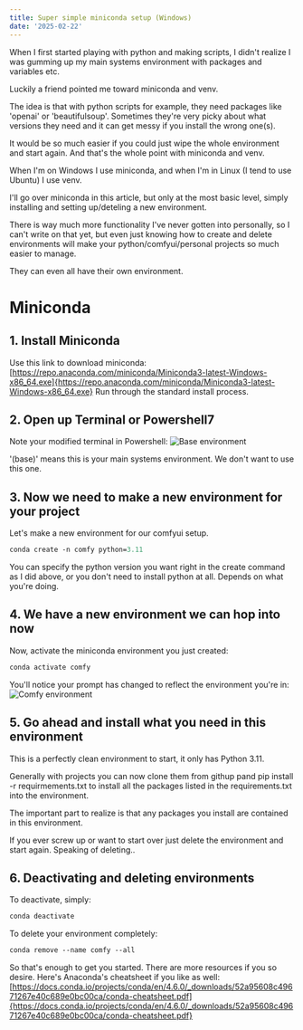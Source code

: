 ```yaml
---
title: Super simple miniconda setup (Windows)
date: '2025-02-22'
---
```


When I first started playing with python and making scripts, I didn't realize I was gumming up my main systems environment with packages and variables etc.

Luckily a friend pointed me toward miniconda and venv.

The idea is that with python scripts for example, they need packages like 'openai' or 'beautifulsoup'. Sometimes they're very picky about what versions they need and it can get messy if you install the wrong one(s). 

It would be so much easier if you could just wipe the whole environment and start again. And that's the whole point with miniconda and venv.

When I'm on Windows I use miniconda, and when I'm in Linux (I tend to use Ubuntu) I use venv.

I'll go over miniconda in this article, but only at the most basic level, simply installing and setting up/deteling a new environment. 

There is way much more functionality I've never gotten into personally, so I can't write on that yet, but even just knowing how to create and delete environments will make your python/comfyui/personal projects so much easier to manage. 

They can even all have their own environment.

# Miniconda

## 1. Install Miniconda
Use this link to download miniconda: [https://repo.anaconda.com/miniconda/Miniconda3-latest-Windows-x86_64.exe]{https://repo.anaconda.com/miniconda/Miniconda3-latest-Windows-x86_64.exe}
Run through the standard install process.

## 2. Open up Terminal or Powershell7

Note your modified terminal in Powershell:
![Base environment](/img/base.png "Base environment")

'(base)' means this is your main systems environment. We don't want to use this one. 

## 3. Now we need to make a new environment for your project

Let's make a new environment for our comfyui setup.
```ps
conda create -n comfy python=3.11
```
You can specify the python version you want right in the create command as I did above, or you don't need to install python at all. Depends on what you're doing.

## 4. We have a new environment we can hop into now

Now, activate the miniconda environment you just created:
```ps
conda activate comfy
```

You'll notice your prompt has changed to reflect the environment you're in:
![Comfy environment](/img/comfy.png "Comfy environment")

## 5. Go ahead and install what you need in this environment

This is a perfectly clean environment to start, it only has Python 3.11.

Generally with projects you can now clone them from githup pand pip install -r requirmements.txt to install all the packages listed in the requirements.txt into the environment.

The important part to realize is that any packages you install are contained in this environment.

If you ever screw up or want to start over just delete the environment and start again. Speaking of deleting..

## 6. Deactivating and deleting environments

To deactivate, simply:
```ps
conda deactivate
```

To delete your environment completely:
```ps
conda remove --name comfy --all
```

So that's enough to get you started. There are more resources if you so desire. 
Here's Anaconda's cheatsheet if you like as well:
[https://docs.conda.io/projects/conda/en/4.6.0/_downloads/52a95608c49671267e40c689e0bc00ca/conda-cheatsheet.pdf]{https://docs.conda.io/projects/conda/en/4.6.0/_downloads/52a95608c49671267e40c689e0bc00ca/conda-cheatsheet.pdf}